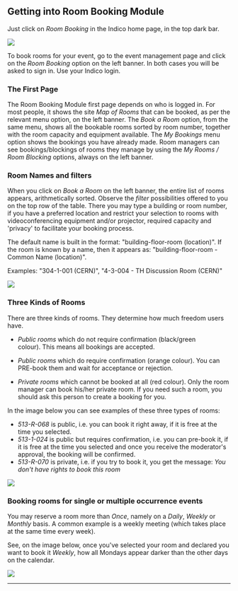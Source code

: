 
## Getting into Room Booking Module

Just click on _Room Booking_ in the Indico home page, in the top dark bar. 

![](../assets/main_room.png)



To book rooms for your event, go to the event management page and click on the _Room Booking_ option on the left banner. In both cases you will be asked to sign in. Use your Indico login.

### The First Page

The Room Booking Module first page depends on who is logged in. For most people, it shows the site _Map of Rooms_ that can be booked, as per the relevant menu option, on the left banner. The _Book a Room_ option, from the same menu, shows all the bookable rooms sorted by room number, together with the room capacity and equipment available. The _My Bookings_ menu option shows the bookings you have already made. Room managers can see bookings/blockings of rooms they manage by using the _My Rooms / Room Blocking_  options, always on the left banner.

### Room Names and filters

When you click on _Book a Room_ on the left banner, the entire list of rooms appears, arithmetically sorted. 
Observe the _filter_ possibilities offered to you on the top row of the table. There you may type a building or room number, if you have a preferred location and restrict your selection to rooms with videoconferencing equipment and/or projector, required capacity and 'privacy' to facilitate your booking process.

The default name is built in the format: "building-floor-room \(location\)". If the room is known by a name, then it appears as: "building-floor-room - Common Name \(location\)".

Examples: "304-1-001 \(CERN\)", "4-3-004 - TH Discussion Room \(CERN\)"

![](../assets/room_names_filters.png)

### Three Kinds of Rooms

There are three kinds of rooms. They determine how much freedom users have.

* _Public rooms_ which do not require confirmation \(black/green  
  colour\). This means all bookings are accepted.

* _Public rooms_ which do require confirmation \(orange colour\). You can  
  PRE-book them and wait for acceptance or rejection.

* _Private rooms_ which cannot be booked at all \(red colour\). Only the room manager can book his/her private room. If you need such a room, you should ask this person to create a booking for you.

In the image below you can see examples of these three types of rooms:
* _513-R-068_ is public, i.e. you can book it right away, if it is free at the time you selected.
* _513-1-024_ is public but requires confirmation, i.e. you can pre-book it, if it is free at the time you selected and once you receive the moderator's approval, the booking will be confirmed.
* _513-R-070_ is private, i.e. if you try to book it, you get the message: _You don't have rights to book this room_

![](../assets/kinds_of_rooms.png)


### Booking rooms for single or multiple occurrence events

You may reserve a room more than _Once_, namely on a _Daily_, _Weekly_ or _Monthly_ basis. A common example is a weekly meeting \(which takes place at the same time every week\). 

See, on the image below, once you've selected your room and declared you want to book it _Weekly_, how all Mondays appear darker than the other days on the calendar.

![](../assets/book_frequency.png)

---